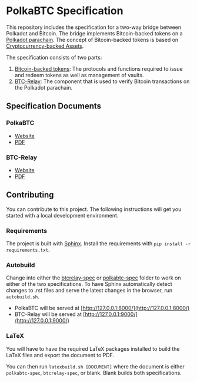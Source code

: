 # PolkaBTC Specification

This repository includes the specification for a two-way bridge between Polkadot and Bitcoin.
The bridge implements Bitcoin-backed tokens on a [Polkadot parachain](https://medium.com/polkadot-network/polkadot-the-parachain-3808040a769a).
The concept of Bitcoin-backed tokens is based on [Cryptocurrency-backed Assets](https://www.xclaim.io/).

The specification consists of two parts:

1. [Bitcoin-backed tokens](./polkabtc-spec): The protocols and functions required to issue and redeem tokens as well as management of vaults.
2. [BTC-Relay](./btcrelay-spec/): The component that is used to verify Bitcoin transactions on the Polkadot parachain.

## Specification Documents

### PolkaBTC

- [Website](https://interlay.gitlab.io/polkabtc-spec)
- [PDF]()

### BTC-Relay

- [Website](https://interlay.gitlab.io/polkabtc-spec/btcrelay-spec/)
- [PDF](https://interlay.gitlab.io/polkabtc-spec/btcrelay-spec.pdf)

## Contributing

You can contribute to this project. The following instructions will get you started with a local development environment.

### Requirements

The project is built with [Sphinx](https://www.sphinx-doc.org/en/master/).
Install the requirements with ``pip install -r requirements.txt``.


### Autobuild

Change into either the [btcrelay-spec](./btcrelay-spec/) or [polkabtc-spec](./polkabtc-spec) folder to work on either of the two specifications.
To have Sphinx automatically detect changes to .rst files and serve the latest changes in the browser, run `autobuild.sh`. 


- PolkaBTC will be served at [http://127.0.0.1:8000/](http://127.0.0.1:8000/)
- BTC-Relay will be served at [http://127.0.0.1:9000/](http://127.0.0.1:9000/)

### LaTeX

You will have to have the required LaTeX packages installed to build the LaTeX files and export the document to PDF.

You can then run ``latexbuild.sh [DOCUMENT]`` where the document is either ``polkabtc-spec``, ``btcrelay-spec``, or blank. Blank builds both specifications.
